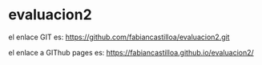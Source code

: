 # evaluacion2

el enlace GIT es:
https://github.com/fabiancastilloa/evaluacion2.git

el enlace a GIThub pages es:
https://fabiancastilloa.github.io/evaluacion2/